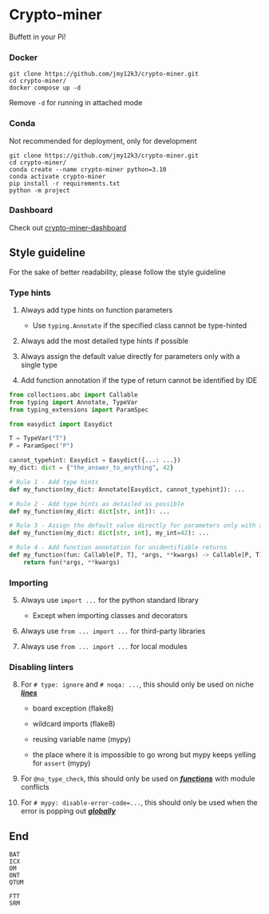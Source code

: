 # Crypto-miner

Buffett in your Pi!



### Docker

```shell
git clone https://github.com/jmy12k3/crypto-miner.git
cd crypto-miner/
docker compose up -d
```

Remove ```-d``` for running in attached mode

### Conda

Not recommended for deployment, only for development

```
git clone https://github.com/jmy12k3/crypto-miner.git
cd crypto-miner/
conda create --name crypto-miner python=3.10
conda activate crypto-miner
pip install -r requirements.txt
python -m project
```

### Dashboard

Check out [crypto-miner-dashboard](https://github.com/jmy12k3/crypto-miner-dashboard)

## Style guideline

For the sake of better readability, please follow the style guideline

### Type hints

1. Always add type hints on function parameters
    - Use ```typing.Annotate``` if the specified class cannot be type-hinted

2. Always add the most detailed type hints if possible

3. Always assign the default value directly for parameters only with a single type

4. Add function annotation if the type of return cannot be identified by IDE

```python
from collections.abc import Callable
from typing import Annotate, TypeVar
from typing_extensions import ParamSpec

from easydict import Easydict

T = TypeVar("T")
P = ParamSpec("P")

cannot_typehint: Easydict = Easydict({...: ...})
my_dict: dict = {"the_answer_to_anything", 42}

# Rule 1 - Add type hints
def my_function(my_dict: Annotate[Easydict, cannot_typehint]): ...

# Rule 2 - Add type hints as detailed as possible
def my_function(my_dict: dict[str, int]): ...

# Rule 3 - Assign the default value directly for parameters only with a single type
def my_function(my_dict: dict[str, int], my_int=42): ...

# Rule 4 - Add function annotation for unidentifiable returns
def my_function(fun: Callable[P, T], *args, **kwargs) -> Callable[P, T]:
    return fun(*args, **kwargs)
```

### Importing

5. Always use ```import ...``` for the python standard library
   - Except when importing classes and decorators

6. Always use ```from ... import ...``` for third-party libraries

7. Always use ```from ... import ...``` for local modules

### Disabling linters

8. For ```# type: ignore``` and ```# noqa: ...```, this should only be used on niche <u>***lines***</u>

   - board exception (flake8)

   - wildcard imports (flake8)

   - reusing variable name (mypy)
   - the place where it is impossible to go wrong but mypy keeps yelling for ```assert``` (mypy)

9. For ```@no_type_check```, this should only be used on <u>***functions***</u> with module conflicts

10. For ```# mypy: disable-error-code=...```, this should only be used when the error is popping out <u>***globally***</u>

## End

```
BAT
ICX
OM
ONT
QTUM
```

```
FTT
SRM
```
